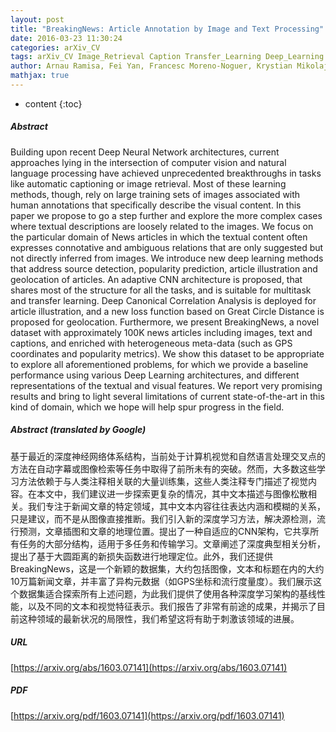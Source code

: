 ```yaml
---
layout: post
title: "BreakingNews: Article Annotation by Image and Text Processing"
date: 2016-03-23 11:30:24
categories: arXiv_CV
tags: arXiv_CV Image_Retrieval Caption Transfer_Learning Deep_Learning Prediction Detection Relation
author: Arnau Ramisa, Fei Yan, Francesc Moreno-Noguer, Krystian Mikolajczyk
mathjax: true
---
```


* content
{:toc}

##### Abstract
Building upon recent Deep Neural Network architectures, current approaches lying in the intersection of computer vision and natural language processing have achieved unprecedented breakthroughs in tasks like automatic captioning or image retrieval. Most of these learning methods, though, rely on large training sets of images associated with human annotations that specifically describe the visual content. In this paper we propose to go a step further and explore the more complex cases where textual descriptions are loosely related to the images. We focus on the particular domain of News articles in which the textual content often expresses connotative and ambiguous relations that are only suggested but not directly inferred from images. We introduce new deep learning methods that address source detection, popularity prediction, article illustration and geolocation of articles. An adaptive CNN architecture is proposed, that shares most of the structure for all the tasks, and is suitable for multitask and transfer learning. Deep Canonical Correlation Analysis is deployed for article illustration, and a new loss function based on Great Circle Distance is proposed for geolocation. Furthermore, we present BreakingNews, a novel dataset with approximately 100K news articles including images, text and captions, and enriched with heterogeneous meta-data (such as GPS coordinates and popularity metrics). We show this dataset to be appropriate to explore all aforementioned problems, for which we provide a baseline performance using various Deep Learning architectures, and different representations of the textual and visual features. We report very promising results and bring to light several limitations of current state-of-the-art in this kind of domain, which we hope will help spur progress in the field.

##### Abstract (translated by Google)
基于最近的深度神经网络体系结构，当前处于计算机视觉和自然语言处理交叉点的方法在自动字幕或图像检索等任务中取得了前所未有的突破。然而，大多数这些学习方法依赖于与人类注释相关联的大量训练集，这些人类注释专门描述了视觉内容。在本文中，我们建议进一步探索更复杂的情况，其中文本描述与图像松散相关。我们专注于新闻文章的特定领域，其中文本内容往往表达内涵和模糊的关系，只是建议，而不是从图像直接推断。我们引入新的深度学习方法，解决源检测，流行预测，文章插图和文章的地理位置。提出了一种自适应的CNN架构，它共享所有任务的大部分结构，适用于多任务和传输学习。文章阐述了深度典型相关分析，提出了基于大圆距离的新损失函数进行地理定位。此外，我们还提供BreakingNews，这是一个新颖的数据集，大约包括图像，文本和标题在内的大约10万篇新闻文章，并丰富了异构元数据（如GPS坐标和流行度量度）。我们展示这个数据集适合探索所有上述问题，为此我们提供了使用各种深度学习架构的基线性能，以及不同的文本和视觉特征表示。我们报告了非常有前途的成果，并揭示了目前这种领域的最新状况的局限性，我们希望这将有助于刺激该领域的进展。

##### URL
[https://arxiv.org/abs/1603.07141](https://arxiv.org/abs/1603.07141)

##### PDF
[https://arxiv.org/pdf/1603.07141](https://arxiv.org/pdf/1603.07141)

